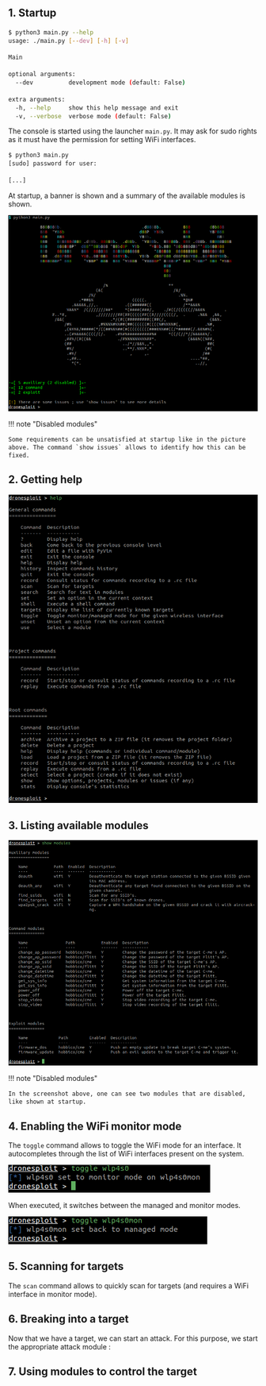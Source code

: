 ## 1. Startup

```bash
$ python3 main.py --help
usage: ./main.py [--dev] [-h] [-v]

Main

optional arguments:
  --dev          development mode (default: False)

extra arguments:
  -h, --help     show this help message and exit
  -v, --verbose  verbose mode (default: False)
```

The console is started using the launcher `main.py`. It may ask for sudo rights as it must have the permission for setting WiFi interfaces.

```bash
$ python3 main.py
[sudo] password for user:

[...]
```

At startup, a banner is shown and a summary of the available modules is shown.

![](img/dronesploit.png "DroneSploit startup screen")

!!! note "Disabled modules"
    
    Some requirements can be unsatisfied at startup like in the picture above. The command `show issues` allows to identify how this can be fixed.

## 2. Getting help

![](img/help.png "Getting help in DroneSploit")

## 3. Listing available modules

![](img/modules.png "Listing modules available in DroneSploit")

!!! note "Disabled modules"
    
    In the screenshot above, one can see two modules that are disabled, like shown at startup.

## 4. Enabling the WiFi monitor mode

The `toggle` command allows to toggle the WiFi mode for an interface. It autocompletes through the list of WiFi interfaces present on the system.

![](img/monitor-mode.png "Enabling the monitor mode")

When executed, it switches between the managed and monitor modes.

![](img/managed-mode.png "Disabling the monitor mode")

## 5. Scanning for targets

The `scan` command allows to quickly scan for targets (and requires a WiFi interface in monitor mode).

## 6. Breaking into a target

Now that we have a target, we can start an attack. For this purpose, we start the appropriate attack module :



## 7. Using modules to control the target
